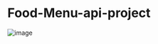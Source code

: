 # Food-Menu-api-project


![image](https://github.com/user-attachments/assets/298d9ce3-12bf-4530-a030-5564c8320172)
